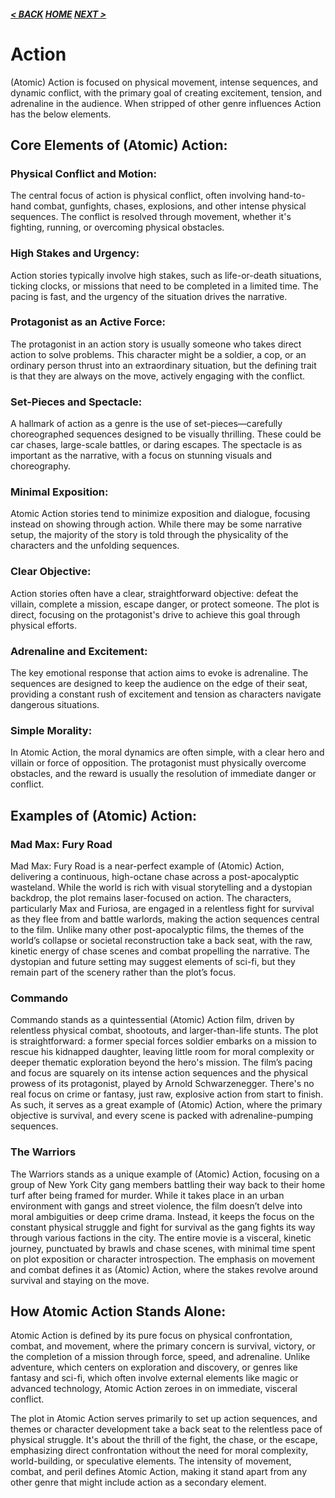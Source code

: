 ##### [< BACK](scifi.md) [HOME](index.md) [NEXT >](adventure.md)

# Action

(Atomic) Action is focused on physical movement, intense sequences, and dynamic conflict, with the primary goal of creating excitement, tension, and adrenaline in the audience. When stripped of other genre influences Action has the below elements.

## Core Elements of (Atomic) Action:

### Physical Conflict and Motion:

The central focus of action is physical conflict, often involving hand-to-hand combat, gunfights, chases, explosions, and other intense physical sequences. The conflict is resolved through movement, whether it's fighting, running, or overcoming physical obstacles.

### High Stakes and Urgency:

Action stories typically involve high stakes, such as life-or-death situations, ticking clocks, or missions that need to be completed in a limited time. The pacing is fast, and the urgency of the situation drives the narrative.

### Protagonist as an Active Force:

The protagonist in an action story is usually someone who takes direct action to solve problems. This character might be a soldier, a cop, or an ordinary person thrust into an extraordinary situation, but the defining trait is that they are always on the move, actively engaging with the conflict.

### Set-Pieces and Spectacle:

A hallmark of action as a genre is the use of set-pieces—carefully choreographed sequences designed to be visually thrilling. These could be car chases, large-scale battles, or daring escapes. The spectacle is as important as the narrative, with a focus on stunning visuals and choreography.

### Minimal Exposition:

Atomic Action stories tend to minimize exposition and dialogue, focusing instead on showing through action. While there may be some narrative setup, the majority of the story is told through the physicality of the characters and the unfolding sequences.

### Clear Objective:

Action stories often have a clear, straightforward objective: defeat the villain, complete a mission, escape danger, or protect someone. The plot is direct, focusing on the protagonist's drive to achieve this goal through physical efforts.

### Adrenaline and Excitement:

The key emotional response that action aims to evoke is adrenaline. The sequences are designed to keep the audience on the edge of their seat, providing a constant rush of excitement and tension as characters navigate dangerous situations.

### Simple Morality:

In Atomic Action, the moral dynamics are often simple, with a clear hero and villain or force of opposition. The protagonist must physically overcome obstacles, and the reward is usually the resolution of immediate danger or conflict.

## Examples of (Atomic) Action:

### Mad Max: Fury Road

Mad Max: Fury Road is a near-perfect example of (Atomic) Action, delivering a continuous, high-octane chase across a post-apocalyptic wasteland. While the world is rich with visual storytelling and a dystopian backdrop, the plot remains laser-focused on action. The characters, particularly Max and Furiosa, are engaged in a relentless fight for survival as they flee from and battle warlords, making the action sequences central to the film. Unlike many other post-apocalyptic films, the themes of the world’s collapse or societal reconstruction take a back seat, with the raw, kinetic energy of chase scenes and combat propelling the narrative. The dystopian and future setting may suggest elements of sci-fi, but they remain part of the scenery rather than the plot’s focus.

### Commando

Commando stands as a quintessential (Atomic) Action film, driven by relentless physical combat, shootouts, and larger-than-life stunts. The plot is straightforward: a former special forces soldier embarks on a mission to rescue his kidnapped daughter, leaving little room for moral complexity or deeper thematic exploration beyond the hero's mission. The film’s pacing and focus are squarely on its intense action sequences and the physical prowess of its protagonist, played by Arnold Schwarzenegger. There's no real focus on crime or fantasy, just raw, explosive action from start to finish. As such, it serves as a great example of (Atomic) Action, where the primary objective is survival, and every scene is packed with adrenaline-pumping sequences.

### The Warriors

The Warriors stands as a unique example of (Atomic) Action, focusing on a group of New York City gang members battling their way back to their home turf after being framed for murder. While it takes place in an urban environment with gangs and street violence, the film doesn’t delve into moral ambiguities or deep crime drama. Instead, it keeps the focus on the constant physical struggle and fight for survival as the gang fights its way through various factions in the city. The entire movie is a visceral, kinetic journey, punctuated by brawls and chase scenes, with minimal time spent on plot exposition or character introspection. The emphasis on movement and combat defines it as (Atomic) Action, where the stakes revolve around survival and staying on the move.

## How Atomic Action Stands Alone:

Atomic Action is defined by its pure focus on physical confrontation, combat, and movement, where the primary concern is survival, victory, or the completion of a mission through force, speed, and adrenaline. Unlike adventure, which centers on exploration and discovery, or genres like fantasy and sci-fi, which often involve external elements like magic or advanced technology, Atomic Action zeroes in on immediate, visceral conflict.

The plot in Atomic Action serves primarily to set up action sequences, and themes or character development take a back seat to the relentless pace of physical struggle. It's about the thrill of the fight, the chase, or the escape, emphasizing direct confrontation without the need for moral complexity, world-building, or speculative elements. The intensity of movement, combat, and peril defines Atomic Action, making it stand apart from any other genre that might include action as a secondary element.
